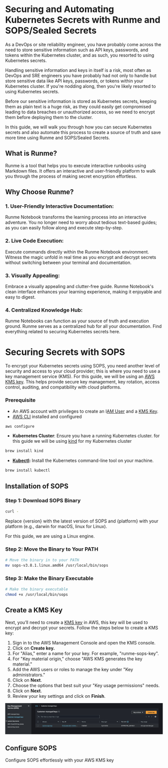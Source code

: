 # **Securing and Automating Kubernetes Secrets with Runme and SOPS/Sealed Secrets**

As a DevOps or site reliability engineer, you have probably come across the need to store sensitive information such as API keys, passwords, and tokens within the Kubernetes cluster, and as such, you resorted to using Kubernetes secrets.

Handling sensitive information and keys in itself is a risk, most often as DevOps and SRE engineers you have probably had not only to handle but store sensitive data like API keys, passwords, or tokens within your Kubernetes cluster. If you're nodding along, then you're likely resorted to using Kubernetes secrets.

Before our sensitive information is stored as Kubernetes secrets, keeping them as plain text is a huge risk, as they could easily get compromised leading to data breaches or unauthorized access, so we need to encrypt them before deploying them to the cluster.

In this guide, we will walk you through how you can secure Kubernetes secrets and also automate this process to create a source of truth and save more time using Runme and SOPS/Sealed Secrets.

## What is Runme?

Runme is a tool that helps you to execute interactive runbooks using Markdown files. It offers an interactive and user-friendly platform to walk you through the process of making secret encryption effortless.

## **Why Choose Runme?**

### **1. User-Friendly Interactive Documentation:**

Runme Notebook transforms the learning process into an interactive adventure. You no longer need to worry about tedious text-based guides; as you can easily follow along and execute step-by-step.

### **2. Live Code Execution:**

Execute commands directly within the Runme Notebook environment. Witness the magic unfold in real time as you encrypt and decrypt secrets without switching between your terminal and documentation.

### **3. Visually Appealing:**

Embrace a visually appealing and clutter-free guide. Runme Notebook's clean interface enhances your learning experience, making it enjoyable and easy to digest.

### **4. Centralized Knowledge Hub:**

Runme Notebooks can function as your source of truth and execution ground. Runme serves as a centralized hub for all your documentation. Find everything related to securing Kubernetes secrets here.

# **Securing Secrets with SOPS**

To encrypt your Kubernetes secrets using SOPS, you need another level of security and access to your cloud provider; this is where you need to use a key management service (KMS). For this guide, we will be using an [AWS KMS key](https://docs.aws.amazon.com/kms/latest/developerguide/concepts.html#kms_keys). This helps provide secure key management, key rotation, access control, auditing, and compatibility with cloud platforms.

### Prerequisite

- An AWS account with privileges to create an I[AM User](https://docs.aws.amazon.com/IAM/latest/UserGuide/id_users.html) and a [KMS Key](https://docs.aws.amazon.com/kms/latest/developerguide/concepts.html#kms_keys).
- [AWS CLI](https://docs.aws.amazon.com/cli/v1/userguide/cli-chap-install.html) installed and configured

```sh {"id":"01HRSZWCJZ8PG0T0EWGAP2ZS1Q"}
aws configure
```

- **Kubernetes Cluster**: Ensure you have a running Kubernetes cluster. for this guide we will be using [kind](https://kind.sigs.k8s.io/docs/user/quick-start/) for my Kubernetes cluster

```sh {"id":"01HRT007KXE45ESZTWN1JD6X5D"}
brew install kind
```

- **[Kubectl](https://kubernetes.io/docs/tasks/tools/):** Install the Kubernetes command-line tool on your machine.

```sh {"id":"01HRT011Y2QB3VFSW1XM2AGMFG"}
brew install kubectl
```

## **Installation of SOPS**

### Step 1: Download SOPS Binary

```sh {"id":"01HRT025BNFHE30KGNSFES2M3Q"}
curl -
```

Replace {version} with the latest version of SOPS and {platform} with your platform (e.g., darwin for macOS, linux for Linux).

For this guide, we are using a Linux engine.

### Step 2: Move the Binary to Your PATH

```sh {"id":"01HRT06WMDDVNSD6Z5D8X20H4Z"}
# Move the binary in to your PATH
mv sops-v3.8.1.linux.amd64 /usr/local/bin/sops
```

### Step 3: Make the Binary Executable

```sh {"id":"01HRT07G9K6WR6PX9ZR3EAC1TH"}
# Make the binary executable
chmod +x /usr/local/bin/sops
```

## **Create a KMS Key**

Next, you’ll need to create a [KMS key](https://docs.aws.amazon.com/kms/latest/developerguide/concepts.html#kms_keys) in AWS, this key will be used to encrypt and decrypt your secrets. Follow the steps below to create a KMS key:

1. Sign in to the AWS Management Console and open the KMS console.
2. Click on **Create key.**
3. For "Alias," enter a name for your key. For example, "runme-sops-key".
4. For "Key material origin," choose "AWS KMS generates the key material."
5. Add the AWS users or roles to manage the key under "Key administrators."
6. Click on **Next**.
7. Choose the options that best suit your "Key usage permissions" needs.
8. Click on **Next**.
9. Review your key settings and click on **Finish**.

![kms key](../../static/img/runme-kms-key.png)

## **Configure SOPS**

Configure SOPS effortlessly with your AWS KMS key
